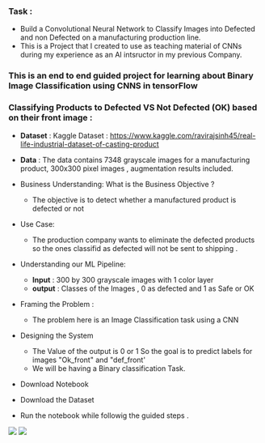 ### Task : 
* Build a Convolutional Neural Network to Classify Images into Defected and non Defected on a manufacturing production line.
* This is a Project that I created to use as teaching material of CNNs during my experience as an AI intsructor in my previous Company.
### This is an end to end guided project for learning about Binary Image Classification using CNNS in tensorFlow


### Classifying Products to Defected VS Not Defected (OK) based on their front image :
* **Dataset** : Kaggle Dataset : https://www.kaggle.com/ravirajsinh45/real-life-industrial-dataset-of-casting-product
* **Data** : The data contains 7348 grayscale images for a manufacturing product, 300x300 pixel images , augmentation results included.

* Business Understanding: What is the Business Objective ?
  * The objective is to detect whether a manufactured product is defected or not
* Use Case:
  * The production company wants to eliminate the defected products so the ones classifid as defected will not be sent to shipping .
* Understanding our ML Pipeline:
  * **Input** : 300 by 300 grayscale images with 1 color layer 
  * **output** : Classes of the Images , 0 as defected and 1 as Safe or OK
* Framing the Problem :
  * The problem here is an Image Classification task using a CNN
* Designing the System
  * The Value of the output is 0 or 1 So the goal is to predict labels for images "Ok_front" and "def_front'
  * We will be having a Binary classification Task.

 * Download Notebook 
 * Download the Dataset 
 * Run the notebook while followig the guided steps .

  ![](https://img.shields.io/badge/Python3.8-informational?style=flat&logo=<LOGO_NAME>&logoColor=white&color=Blue)
  ![](https://img.shields.io/badge/Tensorflow-informational?style=flat&logo=<LOGO_NAME>&logoColor=white&color=orange)
     
